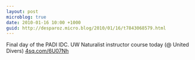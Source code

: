 ```yaml
---
layout: post
microblog: true
date: 2010-01-16 10:00 +1000
guid: http://desparoz.micro.blog/2010/01/16/t7843068579.html
---
```

Final day of the PADI IDC. UW Naturalist instructor course today (@ United Divers) [4sq.com/6U07Nh](http://4sq.com/6U07Nh)

